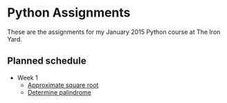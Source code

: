 Python Assignments
===================

These are the assignments for my January 2015 Python course at The Iron Yard.

## Planned schedule

* Week 1
  * [Approximate square root](approximate-square-root)
  * [Determine palindrome](determine-palindrome)
